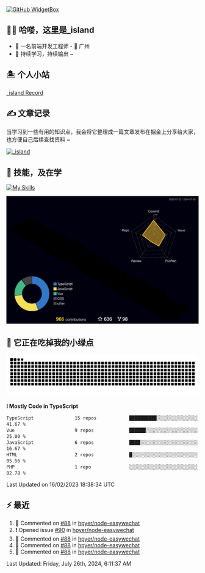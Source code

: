 [![GitHub WidgetBox](https://github-widgetbox.vercel.app/api/profile?username=qc2168&data=followers,repositories,stars,commits)](https://github.com/qc2168/github-widgetbox)

## 🙋‍♂️ 哈喽，这里是_island

- 👦 一名前端开发工程师 - 📍 广州
- 🚀 持续学习，持续输出 ~

## 🏝 个人小站

[_island Record](https://island-record.vercel.app/)

## ✍️ 文章记录

当学习到一些有用的知识点，我会将它整理成一篇文章发布在掘金上分享给大家，也方便自己后续查找资料 ~

[![_island](https://lf3-cdn-tos.bytescm.com/obj/static/xitu_juejin_web/e08da34488b114bd4c665ba2fa520a31.svg)
](https://juejin.cn/user/2858385965322935/posts)

## 🚀 技能，及在学

[![My Skills](https://skillicons.dev/icons?i=vite,tailwind,vue,react,electron,webpack,nodejs,php,wasm,python)](https://github.com/qc2168)


![rainbow gif](https://raw.githubusercontent.com/QC2168/QC2168/main/profile-3d-contrib/profile-night-rainbow.svg)


## 🐍 它正在吃掉我的小绿点

![snake gif](https://raw.githubusercontent.com/QC2168/QC2168/77e198e28fb66a14643e4e58f5b713c0cc565cfd/github-contribution-grid-snake-dark.svg)

<!--START_SECTION:waka-->
**I Mostly Code in TypeScript** 

```text
TypeScript               15 repos            ██████████░░░░░░░░░░░░░░░   41.67 % 
Vue                      9 repos             ██████░░░░░░░░░░░░░░░░░░░   25.00 % 
JavaScript               6 repos             ████░░░░░░░░░░░░░░░░░░░░░   16.67 % 
HTML                     2 repos             █░░░░░░░░░░░░░░░░░░░░░░░░   05.56 % 
PHP                      1 repo              ░░░░░░░░░░░░░░░░░░░░░░░░░   02.78 % 

```



 Last Updated on 16/02/2023 18:38:34 UTC
<!--END_SECTION:waka-->


## ⚡ 最近
<!--RECENT_ACTIVITY:start-->
1. 💬 Commented on [#88](https://github.com/hpyer/node-easywechat/issues/88#issuecomment-2252044465) in [hpyer/node-easywechat](https://github.com/hpyer/node-easywechat)<br>
2. ❗️ Opened issue [#90](https://github.com/hpyer/node-easywechat/issues/90) in [hpyer/node-easywechat](https://github.com/hpyer/node-easywechat)<br>
3. 💬 Commented on [#88](https://github.com/hpyer/node-easywechat/issues/88#issuecomment-2251938211) in [hpyer/node-easywechat](https://github.com/hpyer/node-easywechat)<br>
4. 💬 Commented on [#88](https://github.com/hpyer/node-easywechat/issues/88#issuecomment-2251937790) in [hpyer/node-easywechat](https://github.com/hpyer/node-easywechat)<br>
5. 💬 Commented on [#88](https://github.com/hpyer/node-easywechat/issues/88#issuecomment-2251937524) in [hpyer/node-easywechat](https://github.com/hpyer/node-easywechat)<br>
<!--RECENT_ACTIVITY:end-->

<!--RECENT_ACTIVITY:last_update-->
Last Updated: Friday, July 26th, 2024, 6:11:37 AM
<!--RECENT_ACTIVITY:last_update_end-->

